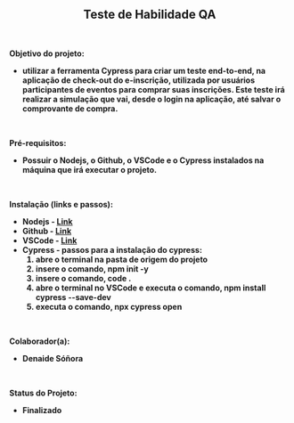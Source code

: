 <h2 align="center"> Teste de Habilidade QA </h2>
<br>

<p><b>Objetivo do projeto:<b></p>
<ul>
    <li>utilizar a ferramenta Cypress para criar um teste end-to-end, na
aplicação de check-out do e-inscrição, utilizada por usuários participantes de eventos para
comprar suas inscrições. Este teste irá realizar a simulação que vai, desde o login na aplicação, até salvar o comprovante de compra.</li/>
</ul>
<br>

<p><b>Pré-requisitos:<b></p>
<ul>
    <li>Possuir o Nodejs, o Github, o VSCode e o Cypress instalados na máquina que irá executar o projeto.</li/>
</ul>
<br> 

<p><b>Instalação (links e passos):<b></p>
<ul>
    <li>Nodejs - <a href="https://nodejs.org/en/download">Link</a></li/>
    <li>Github - <a href="https://git-scm.com/downloads">Link</a></li>
    <li>VSCode - <a href="https://code.visualstudio.com">Link</a></li>
    <li>Cypress - passos para a instalação do cypress:
    <ol>
        <li>abre o terminal na pasta de origem do projeto</li>
        <li>insere o comando, npm init -y</li>
        <li>insere o comando, code .</li>
        <li>abre o terminal no VSCode e executa o comando, npm install cypress --save-dev</li>
        <li>executa o comando, npx cypress open</li>
</ol>
</ul>
<br>

<p><b>Colaborador(a):<b></p>
<ul>
    <li>Denaide Sóñora</li>
</ul>
<br>

<p><b>Status do Projeto:<b></p>
<ul>
    <li>Finalizado</li>
</ul>
<br>






